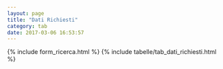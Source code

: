 ```yaml
---
layout: page
title: "Dati Richiesti"
category: tab
date: 2017-03-06 16:53:57
---
```


{% include form_ricerca.html %}
{% include tabelle/tab_dati_richiesti.html %}

